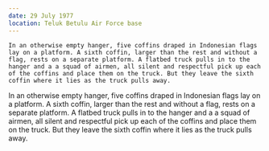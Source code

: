 ```yaml
---
date: 29 July 1977
location: Teluk Betulu Air Force base
---
```


```treatment
In an otherwise empty hanger, five coffins draped in Indonesian flags
lay on a platform. A sixth coffin, larger than the rest and without a
flag, rests on a separate platform. A flatbed truck pulls in to the
hanger and a a squad of airmen, all silent and respectful pick up each
of the coffins and place them on the truck. But they leave the sixth
coffin where it lies as the truck pulls away.
```



In an otherwise empty hanger, five coffins draped in Indonesian flags
lay on a platform. A sixth coffin, larger than the rest and without a
flag, rests on a separate platform. A flatbed truck pulls in to the
hanger and a a squad of airmen, all silent and respectful pick up each
of the coffins and place them on the truck. But they leave the sixth
coffin where it lies as the truck pulls away.